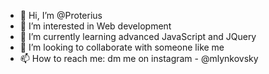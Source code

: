 - 👋 Hi, I’m @Proterius
- 👀 I’m interested in Web development
- 🌱 I’m currently learning advanced JavaScript and JQuery
- 💞️ I’m looking to collaborate with someone like me
- 📫 How to reach me: dm me on instagram - @mlynkovsky

<!---
Proterius/Proterius is a ✨ special ✨ repository because its `README.md` (this file) appears on your GitHub profile.
You can click the Preview link to take a look at your changes.
--->
